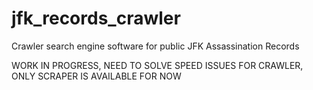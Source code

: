 # jfk_records_crawler
Crawler search engine software for public JFK Assassination Records

WORK IN PROGRESS, NEED TO SOLVE SPEED ISSUES FOR CRAWLER, ONLY SCRAPER IS AVAILABLE FOR NOW
